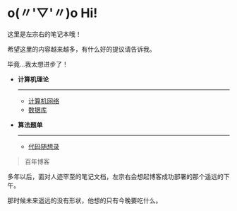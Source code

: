 # o(〃'▽'〃)o Hi!

这里是左宗右的笔记本哦！

希望这里的内容越来越多，有什么好的提议请告诉我。

毕竟...我太想进步了！

<div class="grid cards" markdown>

-  **计算机理论**

    ---
   
    - [计算机网络](计算机理论/计算机网络/index.md)
    - [数据库](计算机理论/数据库/index.md)

</div>


<div class="grid cards" markdown>

-  **算法题单**

    ---
    - [代码随想录](算法题/代码随想录/index.md)

</div>

>百年博客

多年以后，面对人迹罕至的笔记文档，左宗右会想起博客成功部署的那个遥远的下午。

那时候未来遥远的没有形状，他想的只有今晚要吃什么。